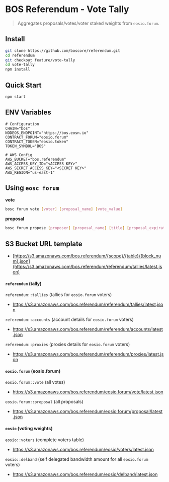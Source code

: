 # BOS Referendum - Vote Tally

> Aggregates proposals/votes/voter staked weights from `eosio.forum`.

## Install

```bash
git clone https://github.com/boscore/referendum.git
cd referendum
git checkout feature/vote-tally
cd vote-tally
npm install
```

## Quick Start

```bash
npm start
```

## ENV Variables

```env
# Configuration
CHAIN="bos"
NODEOS_ENDPOINT="https://bos.eosn.io"
CONTRACT_FORUM="eosio.forum"
CONTRACT_TOKEN="eosio.token"
TOKEN_SYMBOL="BOS"

# AWS Config
AWS_BUCKET="bos.referendum"
AWS_ACCESS_KEY_ID="<ACCESS KEY>"
AWS_SECRET_ACCESS_KEY="<SECRET KEY>"
AWS_REGION="us-east-1"
```

## Using `eosc forum`

**vote**

```bash
bosc forum vote [voter] [proposal_name] [vote_value]
```

**proposal**

```bash
bosc forum propose [proposer] [proposal_name] [title] [proposal_expiration_date]
```

## S3 Bucket URL template

- [https://s3.amazonaws.com/bos.referendum/{scope}/{table}/{block_num}.json](https://s3.amazonaws.com/bos.referendum/referendum/tallies/latest.json)

#### `referendum` (tally)

`referendum::tallies` (tallies for `eosio.forum` voters)

- https://s3.amazonaws.com/bos.referendum/referendum/tallies/latest.json

`referendum::accounts` (account details for `eosio.forum` voters)

- https://s3.amazonaws.com/bos.referendum/referendum/accounts/latest.json

`referendum::proxies` (proxies details for `eosio.forum` voters)

- https://s3.amazonaws.com/bos.referendum/referendum/proxies/latest.json

#### `eosio.forum` (eosio.forum)

`eosio.forum::vote` (all votes)

- https://s3.amazonaws.com/bos.referendum/eosio.forum/vote/latest.json

`eosio.forum::proposal` (all proposals)

- https://s3.amazonaws.com/bos.referendum/eosio.forum/proposal/latest.json

#### `eosio` (voting weights)

`eosio::voters` (complete voters table)

- https://s3.amazonaws.com/bos.referendum/eosio/voters/latest.json

`eosio::delband` (self delegated bandwidth amount for all `eosio.forum` voters)

- https://s3.amazonaws.com/bos.referendum/eosio/delband/latest.json
